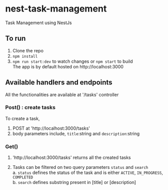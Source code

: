 # nest-task-management
Task Management using NestJs

## To run

1. Clone the repo
2. ```npm install```
3. ```npm run start:dev``` to watch changes or ```npm start``` to build <br>
The app is by default hosted on http://localhost:3000

## Available handlers and endpoints
All the functionalities are available at '/tasks' controller

### Post() : create tasks
To create a task, 
1. POST at 'http://localhost:3000/tasks'
2. body parameters include, `title`:string and `description`:string

### Get()
1. 'http://localhost:3000/tasks' returns all the created tasks

2. Tasks can be filtered on two query parameters `status` and `search` <br>
  a. `status` defines the status of the task and is either `ACTIVE`, `IN_PROGRESS`, `COMPLETED` <br>
  b. `search` defines substring present in [title] or [description] <br>

